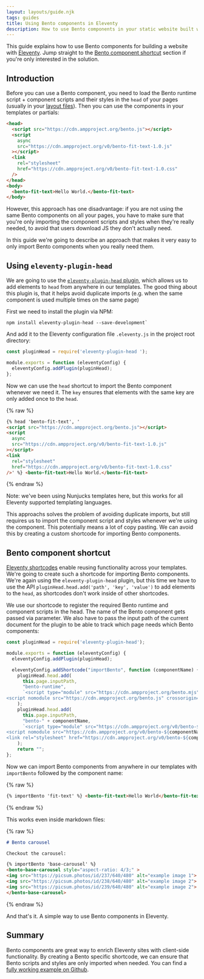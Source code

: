 ```yaml
---
layout: layouts/guide.njk
tags: guides
title: Using Bento components in Eleventy
description: How to use Bento components in your static website built with Eleventy.
---
```


This guide explains how to use Bento components for building a website with [Eleventy](https://www.11ty.dev/). Jump straight to the [Bento component shortcut](#bento-component-shortcut) section if you're only interested in the solution.

## Introduction

Before you can use a Bento component, you need to load the Bento runtime script + component scripts and their styles in the `head` of your pages (usually in your [layout files](https://www.11ty.dev/docs/layouts/)). Then you can use the components in your templates or partials:

```html
<head>
  <script src="https://cdn.ampproject.org/bento.js"></script>
  <script
    async
    src="https://cdn.ampproject.org/v0/bento-fit-text-1.0.js"
  ></script>
  <link
    rel="stylesheet"
    href="https://cdn.ampproject.org/v0/bento-fit-text-1.0.css"
  />
</head>
<body>
  <bento-fit-text>Hello World.</bento-fit-text>
</body>
```

However, this approach has one disadvantage: if you are not using the same Bento components on all your pages, you have to make sure that you're only importing the component scripts and styles when they're really needed, to avoid that users download JS they don't actually need.

In this guide we're going to describe an approach that makes it very easy to only import Bento components when you really need them.

## Using `eleventy-plugin-head`

We are going to use the [`eleventy-plugin-head` plugin](https://www.npmjs.com/package/eleventy-plugin-head), which allows us to add elements to `head` from anywhere in our templates. The good thing about this plugin is, that it helps avoid duplicate imports (e.g. when the same component is used multiple times on the same page)

First we need to install the plugin via NPM:

```shell
npm install eleventy-plugin-head --save-development`
```

And add it to the Eleventy configuration file `.eleventy.js` in the project root directory:

```js
const pluginHead = require('eleventy-plugin-head ');

module.exports = function (eleventyConfig) {
  eleventyConfig.addPlugin(pluginHead);
};
```

Now we can use the `head` shortcut to import the Bento component whenever we need it. The `key` ensures that elements with the same key are only added once to the `head`.

{% raw %}

```html
{% head 'bento-fit-text', '
<script src="https://cdn.ampproject.org/bento.js"></script>
<script
  async
  src="https://cdn.ampproject.org/v0/bento-fit-text-1.0.js"
></script>
<link
  rel="stylesheet"
  href="https://cdn.ampproject.org/v0/bento-fit-text-1.0.css"
/>' %} <bento-fit-text>Hello World.</bento-fit-text>
```

{% endraw %}

Note: we've been using Nunjucks templates here, but this works for all Eleventy supported templating languages.

This approachs solves the problem of avoiding duplicate imports, but still requires us to import the component script and styles whenever we're using the component. This potentially means a lot of copy pasting. We can avoid this by creating a custom shortcode for importing Bento components.

## Bento component shortcut

[Eleventy shortcodes](https://www.11ty.dev/docs/shortcodes/) enable reusing functionality across your templates. We're going to create such a shortcode for importing Bento components. We're again using the `eleventy-plugin-head` plugin, but this time we have to use the API `pluginHead.head.add('path', 'key', 'value')` to add elements to the `head`, as shortcodes don't work inside of other shortcodes.

We use our shortcode to register the required Bento runtime and component scripts in the head. The name of the Bento component gets passed via parameter. We also have to pass the input path of the current document for the plugin to be able to track which page needs which Bento components:

```js
const pluginHead = require('eleventy-plugin-head');

module.exports = function (eleventyConfig) {
  eleventyConfig.addPlugin(pluginHead);

  eleventyConfig.addShortcode("importBento", function (componentName) {
    pluginHead.head.add(
      this.page.inputPath,
      "bento-runtime",
      `<script type="module" src="https://cdn.ampproject.org/bento.mjs" crossorigin="anonymous"></script>
<script nomodule src="https://cdn.ampproject.org/bento.js" crossorigin="anonymous"></script>`
    );
    pluginHead.head.add(
      this.page.inputPath,
      "bento-" + componentName,
      `<script type="module" src="https://cdn.ampproject.org/v0/bento-${componentName}-1.0.mjs" crossorigin="anonymous"></script>
<script nomodule src="https://cdn.ampproject.org/v0/bento-${componentName}-1.0.js" crossorigin="anonymous"></script>
<link rel="stylesheet" href="https://cdn.ampproject.org/v0/bento-${componentName}-1.0.css" crossorigin="anonymous">`
    );
    return "";
};
```

Now we can import Bento components from anywhere in our templates with `importBento` followed by the component name:

{% raw %}

```html
{% importBento 'fit-text' %} <bento-fit-text>Hello World</bento-fit-text>
```

{% endraw %}

This works even inside markdown files:

{% raw %}

```md
# Bento carousel

Checkout the carousel:

{% importBento 'base-carousel' %}
<bento-base-carousel style="aspect-ratio: 4/3;" >
<img src="https://picsum.photos/id/237/640/480" alt="example image 1">
<img src="https://picsum.photos/id/238/640/480" alt="example image 2">
<img src="https://picsum.photos/id/239/640/480" alt="example image 2">
</bento-base-carousel>
```

{% endraw %}

And that's it. A simple way to use Bento components in Eleventy.

## Summary

Bento components are great way to enrich Eleventy sites with client-side functionality. By creating a Bento specific shortcode, we can ensure that Bento scripts and styles are only imported when needed. You can find a [fully working example on Github](https://github.com/ampproject/bento.dev/tree/main/examples/eleventy).
